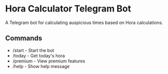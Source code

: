 # Hora Calculator Telegram Bot

A Telegram bot for calculating auspicious times based on Hora calculations.

## Commands
- /start - Start the bot
- /today - Get today's hora
- /premium - View premium features
- /help - Show help message